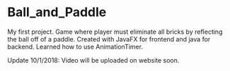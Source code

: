 # Ball_and_Paddle
My first project.
Game where player must eliminate all bricks by reflecting the ball off of a paddle. 
Created with JavaFX for frontend and java for backend. 
Learned how to use AnimationTimer. 

Update 10/1/2018: Video will be uploaded on website soon. 

